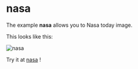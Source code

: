 # nasa

The example **nasa** allows you to Nasa today image.

This looks like this:

 ![nasa](@site/static/img/examples/nasa.png) 

Try it at <a href='/../automation/loadexample/nasa' target='_blank'>nasa</a> !



